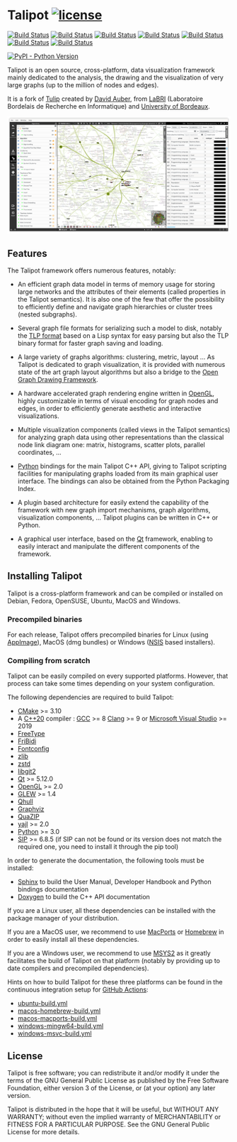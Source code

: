 # Talipot [![license](https://img.shields.io/github/license/anlambert/talipot.svg)](https://www.gnu.org/licenses/gpl-3.0.html)
[![Build Status](https://github.com/anlambert/talipot/actions/workflows/ubuntu-build.yml/badge.svg?branch=master)](https://github.com/anlambert/talipot/actions/workflows/ubuntu-build.yml)
[![Build Status](https://github.com/anlambert/talipot/actions/workflows/archlinux-build.yml/badge.svg?branch=master)](https://github.com/anlambert/talipot/actions/workflows/archlinux-build.yml)
[![Build Status](https://github.com/anlambert/talipot/actions/workflows/appimage-build.yml/badge.svg?branch=master)](https://github.com/anlambert/talipot/actions/workflows/appimage-build.yml)
[![Build Status](https://github.com/anlambert/talipot/actions/workflows/macos-macports-build.yml/badge.svg?branch=master)](https://github.com/anlambert/talipot/actions/workflows/macos-macports-build.yml)
[![Build Status](https://github.com/anlambert/talipot/actions/workflows/macos-homebrew-build.yml/badge.svg?branch=master)](https://github.com/anlambert/talipot/actions/workflows/macos-homebrew-build.yml)
[![Build Status](https://github.com/anlambert/talipot/actions/workflows/windows-mingw64-build.yml/badge.svg?branch=master)](https://github.com/anlambert/talipot/actions/workflows/windows-mingw64-build.yml)
[![Build Status](https://github.com/anlambert/talipot/actions/workflows/windows-msvc-build.yml/badge.svg?branch=master)](https://github.com/anlambert/talipot/actions/workflows/windows-msvc-build.yml)

[![PyPI - Python Version](https://img.shields.io/pypi/pyversions/talipot?pypiBaseUrl=https%3A%2F%2Ftest.pypi.org)](https://test.pypi.org/project/talipot)

Talipot is an open source, cross-platform, data visualization framework mainly
dedicated to the analysis, the drawing and the visualization of very large graphs
(up to the million of nodes and edges).

It is a fork of [Tulip](https://github.com/Tulip-dev/tulip) created by
[David Auber](https://www.labri.fr/perso/auber/david_auber_home_page/),
from [LaBRI](https://www.labri.fr) (Laboratoire Bordelais de Recherche en Informatique)
and [University of Bordeaux](https://www.u-bordeaux.fr).

![alt text](screenshots/talipot_screenshot_01.png "Talipot software GUI")

## Features

The Talipot framework offers numerous features, notably:

  * An efficient graph data model in terms of memory usage for storing large networks
  and the attributes of their elements (called properties in the Talipot semantics).
  It is also one of the few that offer the possibility to efficiently define and
  navigate graph hierarchies or cluster trees (nested subgraphs).

  * Several graph file formats for serializing such a model to disk, notably the
  [TLP format](https://tulip.labri.fr/site/?q=tlp-file-format) based on a
  Lisp syntax for easy parsing but also the TLP binary format for faster graph
  saving and loading.

  * A large variety of graphs algorithms: clustering, metric, layout ... As Talipot
  is dedicated to graph visualization, it is provided with numerous state of the art
  graph layout algorithms but also a bridge to the
  [Open Graph Drawing Framework](https://ogdf.uos.de).

  * A hardware accelerated graph rendering engine written in [OpenGL](https://www.opengl.org),
  highly customizable in terms of visual encoding for graph nodes and edges, in order
  to efficiently generate aesthetic and interactive visualizations.

  * Multiple visualization components (called views in the Talipot semantics) for
  analyzing graph data using other representations than the classical node link
  diagram one: matrix, histograms, scatter plots, parallel coordinates, ...

  * [Python](https://www.python.org) bindings for the main Talipot C++ API, giving to
  Talipot scripting facilities for manipulating graphs loaded from its main graphical
  user interface. The bindings can also be obtained from the Python Packaging Index.

  * A plugin based architecture for easily extend the capability of the framework with
  new graph import mechanisms, graph algorithms, visualization components, ...
  Talipot plugins can be written in C++ or Python.

  * A graphical user interface, based on the [Qt](https://www.qt.io) framework, enabling
  to easily interact and manipulate the different components of the framework.


## Installing Talipot

Talipot is a cross-platform framework and can be compiled or installed on Debian, Fedora,
OpenSUSE, Ubuntu, MacOS and Windows.

### Precompiled binaries

For each release, Talipot offers precompiled binaries for Linux (using
[AppImage](https://github.com/AppImage/AppImageKit)), MacOS (dmg bundles) or Windows
([NSIS](https://nsis.sourceforge.io/Main_Page) based installers).

### Compiling from scratch

Talipot can be easily compiled on every supported platforms. However, that process can take
some times depending on your system configuration.

The following dependencies are required to build Talipot:

  * [CMake](https://cmake.org) >= 3.10
  * A [C++20](https://en.wikipedia.org/wiki/C%2B%2B20) compiler : [GCC](https://gcc.gnu.org) >= 8
  [Clang](https://clang.llvm.org) >= 9 or
  [Microsoft Visual Studio](https://www.visualstudio.com) >= 2019
  * [FreeType](https://www.freetype.org)
  * [FriBidi](https://github.com/fribidi/fribidi)
  * [Fontconfig](https://www.freedesktop.org/wiki/Software/fontconfig/)
  * [zlib](https://zlib.net)
  * [zstd](https://github.com/facebook/zstd)
  * [libgit2](https://libgit2.org/)
  * [Qt](https://www.qt.io) >= 5.12.0
  * [OpenGL](https://www.opengl.org) >= 2.0
  * [GLEW](https://github.com/nigels-com/glew) >= 1.4
  * [Qhull](https://github.com/qhull/qhull)
  * [Graphviz](https://graphviz.org/)
  * [QuaZIP](https://github.com/stachenov/quazip)
  * [yajl](https://lloyd.github.io/yajl) >= 2.0
  * [Python](https://www.python.org) >= 3.0
  * [SIP](https://www.riverbankcomputing.com/software/sip) >= 6.8.5
  (if SIP can not be found or its version does not match the required one,
  you need to install it through the pip tool)

In order to generate the documentation, the following tools must be installed:

  * [Sphinx](https://www.sphinx-doc.org) to build the User Manual, Developer Handbook and
    Python bindings documentation
  * [Doxygen](https://www.doxygen.nl) to build the C++ API documentation

If you are a Linux user, all these dependencies can be installed with the package manager
of your distribution.

If you are a MacOS user, we recommend to use [MacPorts](https://www.macports.org) or
[Homebrew](https://brew.sh) in order to easily install all these dependencies.

If you are a Windows user, we recommend to use [MSYS2](https://www.msys2.org) as it
greatly facilitates the build of Talipot on that platform (notably by providing up
to date compilers and precompiled dependencies).

Hints on how to build Talipot for these three platforms can be found in the continuous
integration setup for [GitHub Actions](https://github.com/features/actions):

  * [ubuntu-build.yml](.github/workflows/ubuntu-build.yml)
  * [macos-homebrew-build.yml](.github/workflows/macos-homebrew-build.yml)
  * [macos-macports-build.yml](.github/workflows/macos-macports-build.yml)
  * [windows-mingw64-build.yml](.github/workflows/windows-mingw64-build.yml)
  * [windows-msvc-build.yml](.github/workflows/windows-msvc-build.yml)


## License

Talipot is free software; you can redistribute it and/or modify
it under the terms of the GNU General Public License
as published by the Free Software Foundation, either version 3
of the License, or (at your option) any later version.

Talipot is distributed in the hope that it will be useful,
but WITHOUT ANY WARRANTY; without even the implied warranty of
MERCHANTABILITY or FITNESS FOR A PARTICULAR PURPOSE.
See the GNU General Public License for more details.
